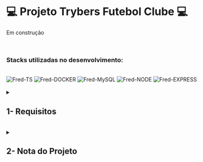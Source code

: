 # :computer: Projeto Trybers Futebol Clube :computer:

Em construção

<br />

### Stacks utilizadas no desenvolvimento:
<div style="display: inline_block"><br>
  <img alt="Fred-TS" height="50" width="50" src="https://cdn.jsdelivr.net/gh/devicons/devicon/icons/typescript/typescript-original.svg" />
  <img alt="Fred-DOCKER" height="50" width="50" src="https://cdn.jsdelivr.net/gh/devicons/devicon/icons/docker/docker-plain.svg" />
  <img alt="Fred-MySQL" height="50" width="50" src="https://cdn.jsdelivr.net/gh/devicons/devicon/icons/mysql/mysql-original-wordmark.svg" />
  <img alt="Fred-NODE" height="50" width="50" src="https://cdn.jsdelivr.net/gh/devicons/devicon/icons/nodejs/nodejs-original.svg" />
  <img alt="Fred-EXPRESS" height="50" width="50" src="https://cdn.jsdelivr.net/gh/devicons/devicon/icons/express/express-original.svg" />
</div>

<br />

<details>
<summary>
  
## 1- Requisitos
  
</summary>

### 1. Desenvolva em /app/backend/src/database nas pastas correspondentes, uma migration e um model para a tabela de times

### 2. (TDD) Desenvolva testes que cubram no mínimo 5 por cento dos arquivos em /app/backend/src, com um mínimo de 7 linhas cobertas

### 3. Desenvolva o endpoint /teams no back-end de forma que ele possa retornar todos os times corretamente

### 4. (TDD) Desenvolva testes que cubram no mínimo 10 por cento dos arquivos em /app/backend/src, com um mínimo de 19 linhas cobertas

### 5. Desenvolva o endpoint /teams/:id no back-end de forma que ele possa retornar dados de um time específico

### 6. Desenvolva em /app/backend/src/database nas pastas correspondentes, uma migration e um model para a tabela de pessoas usuárias

### 7. (TDD) Desenvolva testes que cubram no mínimo 15 por cento dos arquivos em /app/backend/src, com um mínimo de 25 linhas cobertas

### 8. Desenvolva o endpoint /login no back-end de maneira que ele permita o acesso com dados válidos no front-end
  
### 9. (TDD) Desenvolva testes que cubram no mínimo 20 por cento dos arquivos em /app/backend/src, com um mínimo de 35 linhas cobertas
  
### 10. Desenvolva o endpoint /login no back-end de maneira que ele não permita o acesso com um email não cadastrado ou senha incorreta no front-end
  
### 11. (TDD) Desenvolva testes que cubram no mínimo 30 por cento dos arquivos em /app/backend/src, com um mínimo de 45 linhas cobertas
  
### 12. Desenvolva um middleware de validação para o token, verificando se ele é válido, e desenvolva o endpoint /login/role no back-end de maneira que ele retorne os dados corretamente no front-end
  
### 13. Desenvolva em /app/backend/src/database nas pastas correspondentes, uma migration e um model para a tabela de partidas
  
### 14. (TDD) Desenvolva testes que cubram no mínimo 45 por cento dos arquivos em /app/backend/src, com um mínimo de 70 linhas cobertas
  
### 15. Desenvolva o endpoint /matches de forma que os dados apareçam corretamente na tela de partidas no front-end
  
### 16. Desenvolva o endpoint /matches de forma que seja possível filtrar somente as partidas em andamento, e também filtrar somente as partidas finalizadas, na tela de partidas do front-end
  
### 17. Desenvolva o endpoint /matches/:id/finish de modo que seja possível finalizar uma partida no banco de dados
  
### 18. Desenvolva o endpoint /matches/:id de forma que seja possível atualizar partidas em andamento
  
### 19. (TDD) Desenvolva testes que cubram no mínimo 60 por cento dos arquivos em /app/backend/src, com um mínimo de 80 linhas cobertas
  
### 20. Desenvolva o endpoint /matches de modo que seja possível cadastrar uma nova partida em andamento no banco de dados
  
### 21. Desenvolva o endpoint /matches de forma que não seja possível inserir uma partida com times iguais nem com um time que não existe na tabela de times
  
### 22. (TDD) Desenvolva testes que cubram no mínimo 80 por cento dos arquivos em /app/backend/src, com um mínimo de 100 linhas cobertas
  
### 23. Desenvolva o endpoint /leaderboard/home de forma que retorne as informações do desempenho dos times da casa com as seguintes propriedades: name, totalPoints, totalGames, totalVictories, totalDraws, totalLosses, goalsFavor e goalsOwn
  
### 24. Desenvolva o endpoint /leaderboard/home de forma que seja possível filtrar as classificações dos times da casa na tela de classificação do front-end com os dados iniciais do banco de dados, incluindo as propriedades goalsBalance e efficiency, além das propriedades do requisito anterior
  
### 25. Desenvolva o endpoint /leaderboard/home de forma que seja possível filtrar as classificações dos times da casa na tela de classificação do front-end, e atualizar a tabela ao inserir a partida Corinthians 2 X 1 Internacional
  
### 26. Desenvolva o endpoint /leaderboard/away de forma que retorne as informações do desempenho dos times visitantes com as seguintes propriedades: name, totalPoints, totalGames, totalVictories, totalDraws, totalLosses, goalsFavor e goalsOwn
  
### 27. Desenvolva o endpoint /leaderboard/away, de forma que seja possível filtrar as classificações dos times quando visitantes na tela de classificação do front-end, com os dados iniciais do banco de dados, incluindo as propriedades goalsBalance e efficiency, além das propriedades do requisito anterior
  
### 28. Desenvolva o endpoint /leaderboard/away de forma que seja possível filtrar as classificações dos times quando visitantes na tela de classificação do front-end e atualizar a tabela ao inserir a partida Corinthians 2 X 1 Internacional
  
### 29. Desenvolva o endpoint /leaderboard de forma que seja possível filtrar a classificação geral dos times na tela de classificação do front-end com os dados iniciais do banco de dados
  
### 30. Desenvolva o endpoint /leaderboard de forma que seja possível filtrar a classificação geral dos times na tela de classificação do front-end e atualizar a tabela ao inserir a partida Flamengo 3 X 0 Napoli-SC
  
</details>
<br />

<details>
<summary>

## 2- Nota do Projeto

</summary>

## 100% :heavy_check_mark:

![Project-Trybe-Futebol-Clube](https://raw.githubusercontent.com/FredericoTP/trybe-project-25-trybe-futebol-clube/main/images/trybefutebolclube.png)

</details>
<br />
